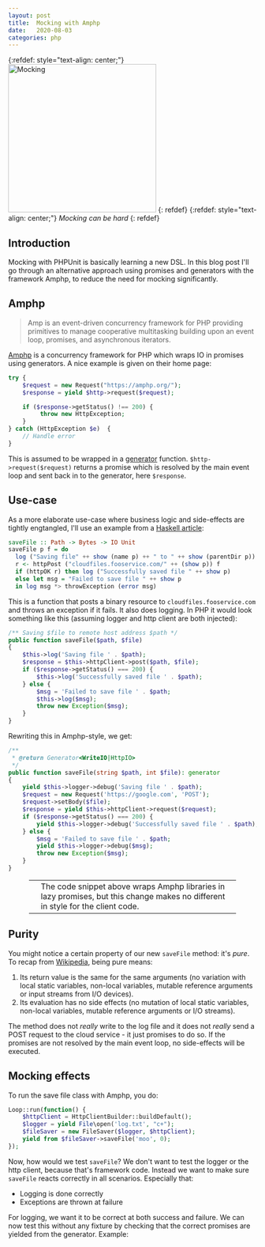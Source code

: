 ```yaml
---
layout: post
title:  Mocking with Amphp
date:   2020-08-03
categories: php
---
```


{:refdef: style="text-align: center;"}
<img src="{{ site.url }}/assets/img/mocking2.jpg" alt="Mocking" height="300px"/>
{: refdef}
{:refdef: style="text-align: center;"}
_Mocking can be hard_
{: refdef}

## Introduction

Mocking with PHPUnit is basically learning a new DSL. In this blog post I'll go through an alternative approach using promises and generators with the framework Amphp, to reduce the need for mocking significantly.

## Amphp

> Amp is an event-driven concurrency framework for PHP providing primitives to manage cooperative multitasking building upon an event loop, promises, and asynchronous iterators. 

[Amphp](https://amphp.org) is a concurrency framework for PHP which wraps IO in promises using generators. A nice example is given on their home page:

```php
try {
    $request = new Request("https://amphp.org/");
    $response = yield $http->request($request);

    if ($response->getStatus() !== 200) {
         throw new HttpException;
    }
} catch (HttpException $e)  {
    // Handle error
}
```

This is assumed to be wrapped in a [generator](https://www.php.net/manual/en/language.generators.overview.php) function. `$http->request($request)` returns a promise which is resolved by the main event loop and sent back in to the generator, here `$response`.

## Use-case

As a more elaborate use-case where business logic and side-effects are tightly engtangled, I'll use an example from a [Haskell article](https://degoes.net/articles/modern-fp):

```haskell
saveFile :: Path -> Bytes -> IO Unit
saveFile p f = do
  log ("Saving file" ++ show (name p) ++ " to " ++ show (parentDir p))
  r <- httpPost ("cloudfiles.fooservice.com/" ++ (show p)) f
  if (httpOK r) then log ("Successfully saved file " ++ show p)
  else let msg = "Failed to save file " ++ show p
  in log msg *> throwException (error msg)
```

This is a function that posts a binary resource to `cloudfiles.fooservice.com` and throws an exception if it fails. It also does logging. In PHP it would look something like this (assuming logger and http client are both injected):

```php
/** Saving $file to remote host address $path */
public function saveFile($path, $file)
{
    $this->log('Saving file ' . $path);
    $response = $this->httpClient->post($path, $file);
    if ($response->getStatus() === 200) {
        $this->log('Successfully saved file ' . $path);
    } else {
        $msg = 'Failed to save file ' . $path;
        $this->log($msg);
        throw new Exception($msg);
    }
}
```

Rewriting this in Amphp-style, we get:

```php
/**
 * @return Generator<WriteIO|HttpIO>
 */
public function saveFile(string $path, int $file): generator
{
    yield $this->logger->debug('Saving file ' . $path);
    $request = new Request('https://google.com', 'POST');
    $request->setBody($file);
    $response = yield $this->httpClient->request($request);
    if ($response->getStatus() === 200) {
        yield $this->logger->debug('Successfully saved file ' . $path);
    } else {
        $msg = 'Failed to save file ' . $path;
        yield $this->logger->debug($msg);
        throw new Exception($msg);
    }
}
```

<div style='margin: 1em 3em;'>
<table>
<tr>
<td><span class='fa fa-icon fa-info-circle fa-2x'></span></td>
<td>The code snippet above wraps Amphp libraries in lazy promises, but this change makes no different in style for the client code.</td>
</tr>
</table>
</div>


## Purity

You might notice a certain property of our new `saveFile` method: it's _pure_. To recap from [Wikipedia](https://en.wikipedia.org/wiki/Pure_function), being pure means:

1. Its return value is the same for the same arguments (no variation with local static variables, non-local variables, mutable reference arguments or input streams from I/O devices).
2. Its evaluation has no side effects (no mutation of local static variables, non-local variables, mutable reference arguments or I/O streams).

The method does not _really_ write to the log file and it does not _really_ send a POST request to the cloud service - it just promises to do so. If the promises are not resolved by the main event loop, no side-effects will be executed.

## Mocking effects

To run the save file class with Amphp, you do:

```php
Loop::run(function() {
    $httpClient = HttpClientBuilder::buildDefault();
    $logger = yield File\open('log.txt', "c+");
    $fileSaver = new FileSaver($logger, $httpClient);
    yield from $fileSaver->saveFile('moo', 0);
});
```

Now, how would we test `saveFile`? We don't want to test the logger or the http client, because that's framework code. Instead we want to make sure `saveFile` reacts correctly in all scenarios. Especially that:

* Logging is done correctly
* Exceptions are thrown at failure

For logging, we want it to be correct at both success and failure. We can now test this without any fixture by checking that the correct promises are yielded from the generator. Example:


